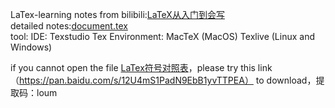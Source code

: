 
  LaTex-learning notes from bilibili:[LaTeX从入门到会写](https://www.bilibili.com/video/BV1uW41147BK?p=3)  
  detailed notes:[document.tex](https://github.com/Wyxbqsj/LaTex-learning/blob/master/LaTex/document.tex)  
  tool: IDE: Texstudio   Tex Environment: MacTeX (MacOS) Texlive (Linux and Windows)
  
  if you cannot open the file [LaTex符号对照表](https://github.com/Wyxbqsj/LaTex-learning/blob/master/LaTex/Latex%E7%AC%A6%E5%8F%B7%E5%AF%B9%E5%BA%94%E8%A1%A8.pdf)，please try this link（https://pan.baidu.com/s/12U4mS1PadN9EbB1yvTTPEA） to download，提取码：loum
